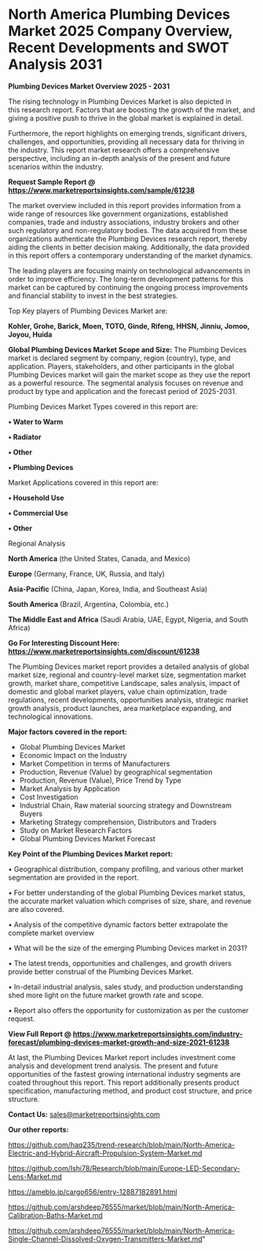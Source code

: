 # North America Plumbing Devices Market 2025 Company Overview, Recent Developments and SWOT Analysis 2031

<Strong> Plumbing Devices Market Overview 2025 - 2031</strong>

The rising technology in Plumbing Devices Market is also depicted in this research report. Factors that are boosting the growth of the market, and giving a positive push to thrive in the global market is explained in detail.

Furthermore, the report highlights on emerging trends, significant drivers, challenges, and opportunities, providing all necessary data for thriving in the industry. This report market research offers a comprehensive perspective, including an in-depth analysis of the present and future scenarios within the industry.

<strong>Request Sample Report @ <a href=https://www.marketreportsinsights.com/sample/61238>https://www.marketreportsinsights.com/sample/61238</a></strong>

The market overview included in this report provides information from a wide range of resources like government organizations, established companies, trade and industry associations, industry brokers and other such regulatory and non-regulatory bodies. The data acquired from these organizations authenticate the Plumbing Devices research report, thereby aiding the clients in better decision making. Additionally, the data provided in this report offers a contemporary understanding of the market dynamics.

The leading players are focusing mainly on technological advancements in order to improve efficiency. The long-term development patterns for this market can be captured by continuing the ongoing process improvements and financial stability to invest in the best strategies.

Top Key players of Plumbing Devices Market are:

<strong>Kohler, Grohe, Barick, Moen, TOTO, Ginde, Rifeng, HHSN, Jinniu, Jomoo, Joyou, Huida</strong>

<strong><b>Global Plumbing Devices Market Scope and Size:</b></strong>
The Plumbing Devices market is declared segment by company, region (country), type, and application. Players, stakeholders, and other participants in the global Plumbing Devices market will gain the market scope as they use the report as a powerful resource. The segmental analysis focuses on revenue and product by type and application and the forecast period of 2025-2031.

Plumbing Devices Market Types covered in this report are:

<strong>• Water to Warm

• Radiator

• Other

• Plumbing Devices</strong>

Market Applications covered in this report are:

<strong>• Household Use

• Commercial Use

• Other</strong> 

Regional Analysis

<strong>North America</strong> (the United States, Canada, and Mexico)

<strong>Europe</strong> (Germany, France, UK, Russia, and Italy)

<strong>Asia-Pacific</strong> (China, Japan, Korea, India, and Southeast Asia)

<strong>South America</strong> (Brazil, Argentina, Colombia, etc.)

<strong>The Middle East and Africa</strong> (Saudi Arabia, UAE, Egypt, Nigeria, and South Africa)

<strong>Go For Interesting Discount Here: <a href=https://www.marketreportsinsights.com/discount/61238>https://www.marketreportsinsights.com/discount/61238</a></strong>

The Plumbing Devices market report provides a detailed analysis of global market size, regional and country-level market size, segmentation market growth, market share, competitive Landscape, sales analysis, impact of domestic and global market players, value chain optimization, trade regulations, recent developments, opportunities analysis, strategic market growth analysis, product launches, area marketplace expanding, and technological innovations.

<strong><b>Major factors covered in the report:</b></strong>
<ul>
  <li>Global Plumbing Devices Market </li>
  <li>Economic Impact on the Industry</li>
  <li>Market Competition in terms of Manufacturers</li>
  <li>Production, Revenue (Value) by geographical segmentation</li>
  <li>Production, Revenue (Value), Price Trend by Type</li>
  <li>Market Analysis by Application</li>
  <li>Cost Investigation</li>
  <li>Industrial Chain, Raw material sourcing strategy and Downstream Buyers</li>
  <li>Marketing Strategy comprehension, Distributors and Traders</li>
  <li>Study on Market Research Factors</li>
  <li>Global Plumbing Devices Market Forecast</li>
</ul>

<strong><b>Key Point of the Plumbing Devices Market report:</b></strong>

• Geographical distribution, company profiling, and various other market segmentation are provided in the report.

• For better understanding of the global Plumbing Devices market status, the accurate market valuation which comprises of size, share, and revenue are also covered.

• Analysis of the competitive dynamic factors better extrapolate the complete market overview

• What will be the size of the emerging Plumbing Devices market in 2031?

• The latest trends, opportunities and challenges, and growth drivers provide better construal of the Plumbing Devices Market.

• In-detail industrial analysis, sales study, and production understanding shed more light on the future market growth rate and scope.

• Report also offers the opportunity for customization as per the customer request.

<strong><b>View Full Report @ <a href=https://www.marketreportsinsights.com/industry-forecast/plumbing-devices-market-growth-and-size-2021-61238>https://www.marketreportsinsights.com/industry-forecast/plumbing-devices-market-growth-and-size-2021-61238</a></b></strong>


At last, the Plumbing Devices Market report includes investment come analysis and development trend analysis. The present and future opportunities of the fastest growing international industry segments are coated throughout this report. This report additionally presents product specification, manufacturing method, and product cost structure, and price structure.

<strong>Contact Us:</strong>
sales@marketreportsinsights.com

<strong>Our other reports:</strong>

<a href=https://github.com/haq235/trend-research/blob/main/North-America-Electric-and-Hybrid-Aircraft-Propulsion-System-Market.md>https://github.com/haq235/trend-research/blob/main/North-America-Electric-and-Hybrid-Aircraft-Propulsion-System-Market.md</a>

<a href=https://github.com/Ishi78/Research/blob/main/Europe-LED-Secondary-Lens-Market.md>https://github.com/Ishi78/Research/blob/main/Europe-LED-Secondary-Lens-Market.md</a>

<a href=https://ameblo.jp/cargo656/entry-12887182891.html>https://ameblo.jp/cargo656/entry-12887182891.html</a>

<a href=https://github.com/arshdeep76555/market/blob/main/North-America-Calibration-Baths-Market.md>https://github.com/arshdeep76555/market/blob/main/North-America-Calibration-Baths-Market.md</a>

<a href=https://github.com/arshdeep76555/market/blob/main/North-America-Single-Channel-Dissolved-Oxygen-Transmitters-Market.md>https://github.com/arshdeep76555/market/blob/main/North-America-Single-Channel-Dissolved-Oxygen-Transmitters-Market.md</a>"
